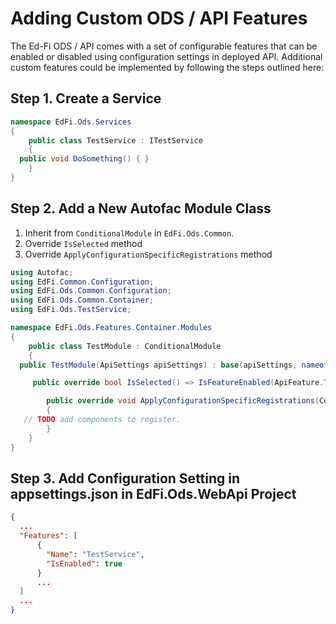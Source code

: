 # Adding Custom ODS / API Features

The Ed-Fi ODS / API comes with a set of configurable features that can be
enabled or disabled using configuration settings in deployed API. Additional
custom features could be implemented by following the steps outlined here:

## Step 1. Create a Service

```csharp
namespace EdFi.Ods.Services
{
    public class TestService : ITestService
    {
  public void DoSomething() { }
    }
}
```

## Step 2. Add a New Autofac Module Class

1. Inherit from `ConditionalModule` in `EdFi.Ods.Common`.
2. Override `IsSelected` method
3. Override `ApplyConfigurationSpecificRegistrations` method

```csharp
using Autofac;
using EdFi.Common.Configuration;
using EdFi.Ods.Common.Configuration;
using EdFi.Ods.Common.Container;
using EdFi.Ods.TestService;

namespace EdFi.Ods.Features.Container.Modules
{
    public class TestModule : ConditionalModule
    {
  public TestModule(ApiSettings apiSettings) : base(apiSettings, nameof(TestModule)) { }

     public override bool IsSelected() => IsFeatureEnabled(ApiFeature.TestService);

        public override void ApplyConfigurationSpecificRegistrations(ContainerBuilder builder)
        {
   // TODO add components to register.
        }
    }
}
```

## Step 3. Add Configuration Setting in appsettings.json in EdFi.Ods.WebApi Project

```json
{
  ...
  "Features": [
      {
        "Name": "TestService",
        "IsEnabled": true
      }
      ...
  ]
  ...
}
```
